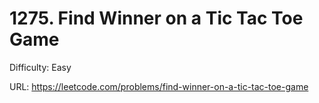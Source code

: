 # 1275. Find Winner on a Tic Tac Toe Game

Difficulty: Easy

URL: https://leetcode.com/problems/find-winner-on-a-tic-tac-toe-game

